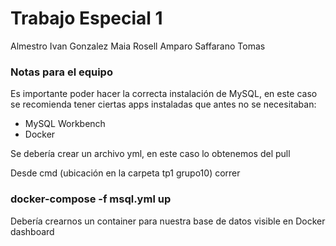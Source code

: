 # Trabajo Especial 1
Almestro Ivan
Gonzalez Maia
Rosell Amparo
Saffarano Tomas



### Notas para el equipo

Es importante poder hacer la correcta instalación de MySQL, en este caso se recomienda tener ciertas apps instaladas que antes no se necesitaban:
* MySQL Workbench
* Docker

Se debería crear un archivo yml, en este caso lo obtenemos del pull

Desde cmd (ubicación en la carpeta tp1 grupo10) correr 

### docker-compose -f msql.yml up

Debería crearnos un container para nuestra base de datos visible en Docker dashboard